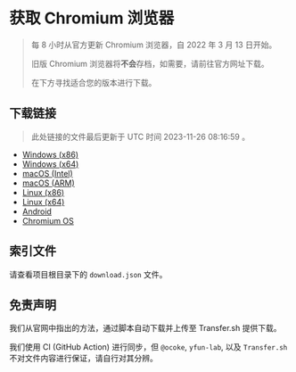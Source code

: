 # 获取 Chromium 浏览器

> 每 8 小时从官方更新 Chromium 浏览器，自 2022 年 3 月 13 日开始。
> 
> 旧版 Chromium 浏览器将**不会**存档，如需要，请前往官方网址下载。
>
> 在下方寻找适合您的版本进行下载。

## 下载链接

> 此处链接的文件最后更新于 UTC 时间 2023-11-26 08:16:59
。

- [Windows (x86)](https://transfer.sh/akkrmKzxBi/Win.zip)
- [Windows (x64)](https://transfer.sh/uqCezqp815/Win_x64.zip)
- [macOS (Intel)](https://transfer.sh/gdL9BY1Ebe/Mac.zip)
- [macOS (ARM)](https://transfer.sh/fVzSlsdkQT/Mac_Arm.zip)
- [Linux (x86)](https://transfer.sh/4f9eKPxTeC/Linux.zip)
- [Linux (x64)](https://transfer.sh/Ce4Odjl97w/Linux_x64.zip)
- [Android](https://transfer.sh/A8xgtb2BQA/Android.zip)
- [Chromium OS](https://transfer.sh/92vgEtJ7km/Linux_ChromiumOS_Full.zip)

## 索引文件

请查看项目根目录下的 `download.json` 文件。

## 免责声明

我们从官网中指出的方法，通过脚本自动下载并上传至 Transfer.sh 提供下载。

我们使用 CI (GitHub Action) 进行同步，但 `@ocoke`, `yfun-lab`, 以及 `Transfer.sh` 不对文件内容进行保证，请自行对其分辨。
